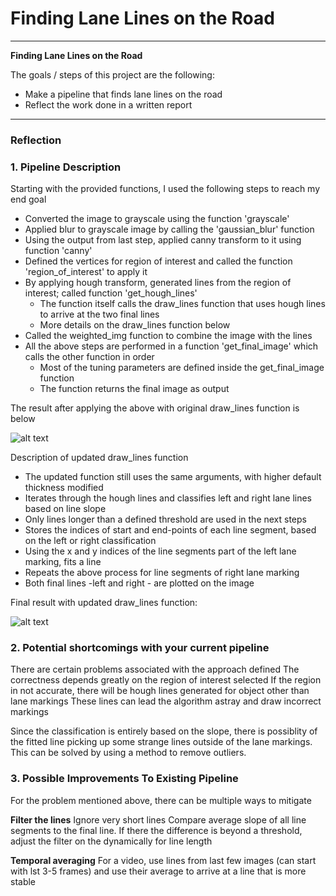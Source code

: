 # **Finding Lane Lines on the Road** 


---

**Finding Lane Lines on the Road**

The goals / steps of this project are the following:
* Make a pipeline that finds lane lines on the road
* Reflect the work done in a written report


[//]: # (Image References)

[image1]: ./test_images_output/solidWhiteCurve_hough.png "Line Segments - Hough"
[image2]: ./test_images_output/solidWhiteCurve_finalLines.png "Final Lane Markings"
---

### Reflection

### 1. Pipeline Description


Starting with the provided functions, I used the following steps to reach my end goal

* Converted the image to grayscale using the function 'grayscale'
* Applied blur to grayscale image by calling the 'gaussian_blur' function
* Using the output from last step, applied canny transform to it using function 'canny'
* Defined the vertices for region of interest and called the function 'region_of_interest' to apply it
* By applying hough transform, generated lines from the region of interest; called function 'get_hough_lines'
    * The function itself calls the draw_lines function that uses hough lines to arrive at the two final lines
    * More details on the draw_lines function below
* Called the weighted_img function to combine the image with the lines
* All the above steps are performed in a function 'get_final_image' which calls the other function in order
    * Most of the tuning parameters are defined inside the get_final_image function
    * The function returns the final image as output
    
The result after applying the above with original draw_lines function is below

![alt text][image1]

Description of updated draw_lines function
* The updated function still uses the same arguments, with higher default thickness modified
* Iterates through the hough lines and classifies left and right lane lines based on line slope
* Only lines longer than a defined threshold are used in the next steps
* Stores the indices of start and end-points of each line segment, based on the left or right classification
* Using the x and y indices of the line segments part of the left lane marking, fits a line
* Repeats the above process for line segments of right lane marking
* Both final lines -left and right - are plotted on the image

Final result with updated draw_lines function: 

![alt text][image2]


### 2. Potential shortcomings with your current pipeline


There are certain problems associated with the approach defined
The correctness depends greatly on the region of interest selected
If the region in not accurate, there will be hough lines generated for object other than lane markings
These lines can lead the algorithm astray and draw incorrect markings

Since the classification is entirely based on the slope, there is possiblity of the fitted line
picking up some strange lines outside of the lane markings. This can be solved by using a method to 
remove outliers.



### 3. Possible Improvements To Existing Pipeline

For the problem mentioned above, there can be multiple ways to mitigate

**Filter the lines**
Ignore very short lines
Compare average slope of all line segments to the final line. If there the difference is beyond
a threshold, adjust the filter on the dynamically for line length

**Temporal averaging**
For a video, use lines from last few images (can start with lst 3-5 frames) and use their average to 
arrive at a line that is more stable

